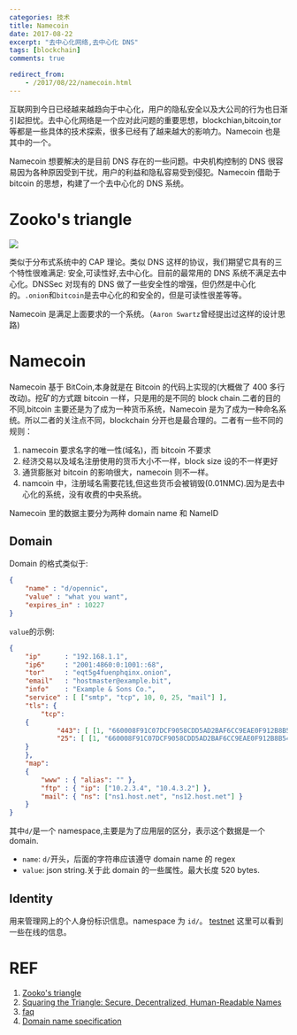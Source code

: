 ```yaml
---
categories: 技术
title: Namecoin
date: 2017-08-22
excerpt: "去中心化网络,去中心化 DNS"
tags: [blockchain]
comments: true

redirect_from:
    - /2017/08/22/namecoin.html
---
```



<!-- toc -->

互联网到今日已经越来越趋向于中心化，用户的隐私安全以及大公司的行为也日渐引起担忧。去中心化网络是一个应对此问题的重要思想，blockchian,bitcoin,tor 等都是一些具体的技术探索，很多已经有了越来越大的影响力。Namecoin 也是其中的一个。

Namecoin 想要解决的是目前 DNS 存在的一些问题。中央机构控制的 DNS 很容易因为各种原因受到干扰，用户的利益和隐私容易受到侵犯。Namecoin 借助于 bitcoin 的思想，构建了一个去中心化的 DNS 系统。

# Zooko's triangle

![](https://upload.wikimedia.org/wikipedia/commons/thumb/5/5c/Zooko%27s_Triangle.svg/440px-Zooko%27s_Triangle.svg.png)

类似于分布式系统中的 CAP 理论。类似 DNS 这样的协议，我们期望它具有的三个特性很难满足: 安全,可读性好,去中心化。目前的最常用的 DNS 系统不满足去中心化。DNSSec 对现有的 DNS 做了一些安全性的增强，但仍然是中心化的。`.onion`和`bitcoin`是去中心化的和安全的，但是可读性很差等等。

Namecoin 是满足上面要求的一个系统。（`Aaron Swartz`曾经提出过这样的设计思路)


# Namecoin
Namecoin 基于 BitCoin,本身就是在 Bitcoin 的代码上实现的(大概做了 400 多行改动)。挖矿的方式跟 bitcoin 一样，只是用的是不同的 block chain.二者的目的不同,bitcoin 主要还是为了成为一种货币系统，Namecoin 是为了成为一种命名系统。所以二者的关注点不同，blockchain 分开也是最合理的。二者有一些不同的规则：

1. namecoin 要求名字的唯一性(域名)，而 bitcoin 不要求
2. 经济交易以及域名注册使用的货币大小不一样，block size 设的不一样更好
3. 通货膨胀对 bitcoin 的影响很大，namecoin 则不一样。
4. namcoin 中，注册域名需要花钱,但这些货币会被销毁(0.01NMC).因为是去中心化的系统，没有收费的中央系统。


Namecoin 里的数据主要分为两种 domain name 和 NameID

## Domain
Domain 的格式类似于:

```json
{ 
    "name" : "d/opennic", 
    "value" : "what you want", 
    "expires_in" : 10227 
}
```

`value`的示例:
```json
{
    "ip"      : "192.168.1.1",
    "ip6"     : "2001:4860:0:1001::68",
    "tor"     : "eqt5g4fuenphqinx.onion",
    "email"   : "hostmaster@example.bit",
    "info"    : "Example & Sons Co.",
    "service" : [ ["smtp", "tcp", 10, 0, 25, "mail"] ],
    "tls": {
        "tcp": 
	{
            "443": [ [1, "660008F91C07DCF9058CDD5AD2BAF6CC9EAE0F912B8B54744CB7643D7621B787", 1] ],
            "25": [ [1, "660008F91C07DCF9058CDD5AD2BAF6CC9EAE0F912B8B54744CB7643D7621B787", 1] ]
	}
    },
    "map":
    {
        "www" : { "alias": "" },
        "ftp" : { "ip": ["10.2.3.4", "10.4.3.2"] },
        "mail": { "ns": ["ns1.host.net", "ns12.host.net"] }
    }
}
```


其中`d/`是一个 namespace,主要是为了应用层的区分，表示这个数据是一个 domain.

* `name`: `d/`开头，后面的字符串应该遵守 domain name 的 regex
* `value`: json string.关于此 domain 的一些属性。最大长度 520 bytes.


## Identity

用来管理网上的个人身份标识信息。namespace 为 `id/`。 [testnet](http://testnet.explorer.namecoin.info/n/1860%7c) 
这里可以看到一些在线的信息。





# REF
1. [Zooko's triangle](https://en.wikipedia.org/wiki/Zooko%27s_triangle)
2. [Squaring the Triangle: Secure, Decentralized, Human-Readable Names](http://www.aaronsw.com/weblog/squarezooko)
3. [faq](https://squaretriangle.jottit.com/faq)
4. [Domain name specification](https://wiki.namecoin.org/index.php?title=Domain_Name_Specification)
